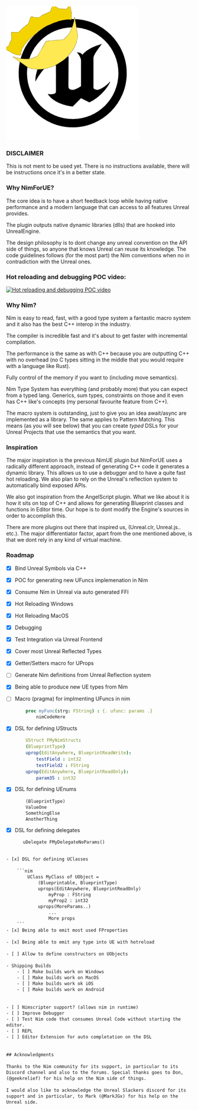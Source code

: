 
![This is an image](./logo.png)


### DISCLAIMER ###
This is not ment to be used yet. There is no instructions available, there will be instructions once it's in a better state.  
### Why NimForUE?

The core idea is to have a short feedback loop while having native performance and a modern language that can access to all features Unreal provides. 

The plugin outputs native dynamic libraries (dlls) that are hooked into UnrealEngine. 

The design philosophy is to dont change any unreal convention on the API side of things, so anyone that knows Unreal can reuse its knowledge. The code guidelines follows (for the most part) the Nim conventions when no in contradiction with the Unreal ones. 



### Hot reloading and debugging POC video:

[![Hot reloading and debugging POC video](https://img.youtube.com/vi/YOUTUBE_VIDEO_ID_HERE/0.jpg)](https://www.youtube.com/watch?v=4NBE9sEMn28)



### Why Nim?


Nim is easy to read, fast, with a good type system a fantastic macro system and it also has the best C++ interop in the industry. 

The compiler is incredible fast and it's about to get faster with incremental compilation. 

The performance is the same as with C++ because you are outputting C++ with no overhead (no C types sitting in the middle that you would require with a language like Rust). 

Fully control of the memory if you want to (including move semantics). 

Nim Type System has everything (and probably more) that you can expect from a typed lang. Generics, sum types, constraints on those and it even has C++ like's concepts (my personal favourite feature from C++).

The macro system is outstanding, just to give you an idea await/async are implemented as a library. The same applies to Pattern Matching. This means (as you will see below) that you can create *typed* DSLs for your Unreal Projects that use the semantics that you want.


### Inspiration 

The major inspiration is the previous NimUE plugin but NimForUE uses a radically different approach, instead of generating C++ code it generates a dynamic library. This allows us to use a debugger and to have a quite fast hot reloading. We also plan to rely on the Unreal's reflection system to automatically bind exposed APIs.

We also got inspiration from the AngelScript plugin. What we like about it is how it sits on top of C++ and allows for generating Blueprint classes and functions in Editor time. Our hope is to dont modify the Engine's sources in order to accomplish this. 

There are more plugins out there that inspired us, (Unreal.clr, Unreal.js.. etc.). The major differentiator factor, apart from the one mentioned above, is that we dont rely in any kind of virtual machine.  



### Roadmap
- [x] Bind Unreal Symbols via C++
- [x] POC for generating new UFuncs implemenation in Nim
- [x] Consume Nim in Unreal via auto generated FFI
- [x] Hot Reloading Windows
- [x] Hot Reloading MacOS
- [x] Debugging
- [x] Test Integration via Unreal Frontend
- [x] Cover most Unreal Reflected Types
- [x] Getter/Setters macro for UProps
- [ ] Generate Nim definitions from Unreal Reflection system 
- [x] Being able to produce new UE types from Nim
- [ ] Macro (pragma) for implmenting UFuncs in nim

    ```nim
        proc myFunc(strg: FString) : {. ufunc: params .}
            nimCodeHere

- [x] DSL for defining UStructs

    ```nim
        UStruct FMyNimStruct:
        (BlueprintType)
        uprop(EditAnywhere, BlueprintReadWrite):
            testField : int32
            testField2 : FString
        uprop(EditAnywhere, BlueprintReadOnly):
            param35 : int32    
    ```

- [x] DSL for defining UEnums

    ```uEnum EMyEnumCreatedInNim:
        (BlueprintType)
        ValueOne
        SomethingElse
        AnotherThing
    ```

- [x] DSL for defining delegates
    ```uDelegate FMyDelegate2Params(str:FString, param:TArray[FString])
       uDelegate FMyDelegateNoParams()
```

- [x] DSL for defining UClasses

    ```nim
        UClass MyClass of UObject = 
            (Blueprintable, BlueprintType)
            uprops(EditAnywhere, BlueprintReadOnly)
                myProp : FString
                myProp2 : int32
            uprops(MoreParams..)
                ...
                More props
    ```
- [x] Being able to emit most used FProperties

- [x] Being able to emit any type into UE with hotreload

- [ ] Allow to define constructors on UObjects

- Shipping Builds
    - [ ] Make builds work on Windows 
    - [ ] Make builds work on MacOS 
    - [ ] Make builds work ok iOS
    - [ ] Make builds work on Android 


- [ ] Nimscripter support? (allows nim in runtime)
- [ ] Improve Debugger
- [ ] Test Nim code that consumes Unreal Code without starting the editor. 
- [ ] REPL
- [ ] Editor Extension for auto completation on the DSL


## Acknowledgments

Thanks to the Nim community for its support, in particular to its Discord channel and also to the forums. Special thanks goes to Don, (@geekrelief) for his help on the Nim side of things.

I would also like to acknowledge the Unreal Slackers discord for its support and in particular, to Mark (@MarkJGx) for his help on the Unreal side. 
